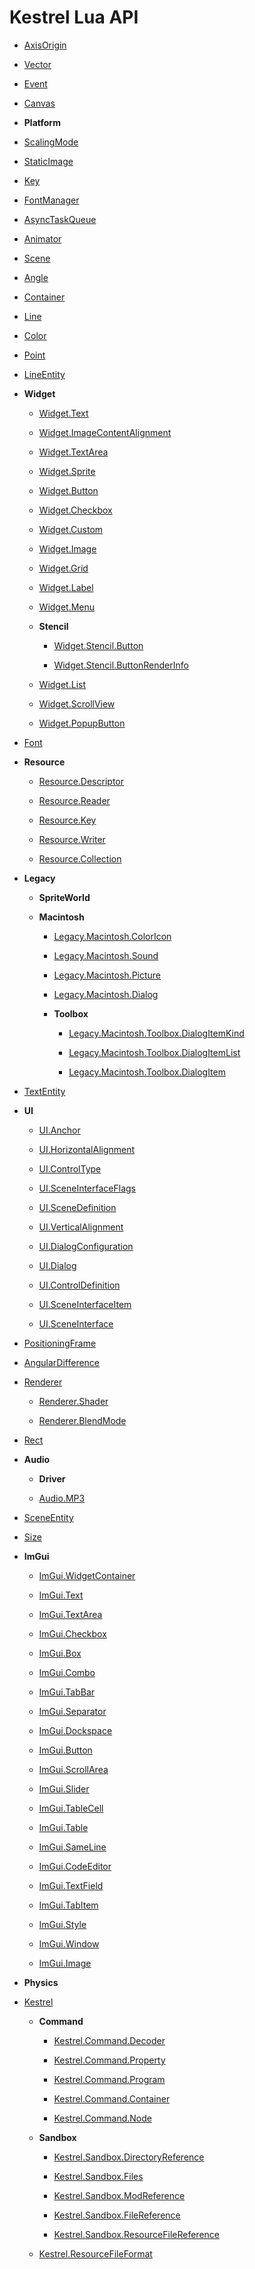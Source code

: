 # Kestrel Lua API

 - [AxisOrigin](AxisOrigin/index.md)
   
 - [Vector](Vector/index.md)
   
 - [Event](Event/index.md)
   
 - [Canvas](Canvas/index.md)
   
 - **Platform**
   
 - [ScalingMode](ScalingMode/index.md)
   
 - [StaticImage](StaticImage/index.md)
   
 - [Key](Key/index.md)
   
 - [FontManager](FontManager/index.md)
   
 - [AsyncTaskQueue](AsyncTaskQueue/index.md)
   
 - [Animator](Animator/index.md)
   
 - [Scene](Scene/index.md)
   
 - [Angle](Angle/index.md)
   
 - [Container](Container/index.md)
   
 - [Line](Line/index.md)
   
 - [Color](Color/index.md)
   
 - [Point](Point/index.md)
   
 - [LineEntity](LineEntity/index.md)
   
 - **Widget**
   
    - [Widget.Text](Widget/Text/index.md)
      
    - [Widget.ImageContentAlignment](Widget/ImageContentAlignment/index.md)
      
    - [Widget.TextArea](Widget/TextArea/index.md)
      
    - [Widget.Sprite](Widget/Sprite/index.md)
      
    - [Widget.Button](Widget/Button/index.md)
      
    - [Widget.Checkbox](Widget/Checkbox/index.md)
      
    - [Widget.Custom](Widget/Custom/index.md)
      
    - [Widget.Image](Widget/Image/index.md)
      
    - [Widget.Grid](Widget/Grid/index.md)
      
    - [Widget.Label](Widget/Label/index.md)
      
    - [Widget.Menu](Widget/Menu/index.md)
      
    - **Stencil**
      
       - [Widget.Stencil.Button](Widget/Stencil/Button/index.md)
         
       - [Widget.Stencil.ButtonRenderInfo](Widget/Stencil/ButtonRenderInfo/index.md)
    - [Widget.List](Widget/List/index.md)
      
    - [Widget.ScrollView](Widget/ScrollView/index.md)
      
    - [Widget.PopupButton](Widget/PopupButton/index.md)
      
 - [Font](Font/index.md)
   
 - **Resource**
   
    - [Resource.Descriptor](Resource/Descriptor/index.md)
      
    - [Resource.Reader](Resource/Reader/index.md)
      
    - [Resource.Key](Resource/Key/index.md)
      
    - [Resource.Writer](Resource/Writer/index.md)
      
    - [Resource.Collection](Resource/Collection/index.md)
      
 - **Legacy**
   
    - **SpriteWorld**
      
    - **Macintosh**
      
       - [Legacy.Macintosh.ColorIcon](Legacy/Macintosh/ColorIcon/index.md)
         
       - [Legacy.Macintosh.Sound](Legacy/Macintosh/Sound/index.md)
         
       - [Legacy.Macintosh.Picture](Legacy/Macintosh/Picture/index.md)
         
       - [Legacy.Macintosh.Dialog](Legacy/Macintosh/Dialog/index.md)
         
       - **Toolbox**
         
          - [Legacy.Macintosh.Toolbox.DialogItemKind](Legacy/Macintosh/Toolbox/DialogItemKind/index.md)
            
          - [Legacy.Macintosh.Toolbox.DialogItemList](Legacy/Macintosh/Toolbox/DialogItemList/index.md)
            
          - [Legacy.Macintosh.Toolbox.DialogItem](Legacy/Macintosh/Toolbox/DialogItem/index.md)
 - [TextEntity](TextEntity/index.md)
   
 - **UI**
   
    - [UI.Anchor](UI/Anchor/index.md)
      
    - [UI.HorizontalAlignment](UI/HorizontalAlignment/index.md)
      
    - [UI.ControlType](UI/ControlType/index.md)
      
    - [UI.SceneInterfaceFlags](UI/SceneInterfaceFlags/index.md)
    - [UI.SceneDefinition](UI/SceneDefinition/index.md)
      
    - [UI.VerticalAlignment](UI/VerticalAlignment/index.md)
      
    - [UI.DialogConfiguration](UI/DialogConfiguration/index.md)
      
    - [UI.Dialog](UI/Dialog/index.md)
      
    - [UI.ControlDefinition](UI/ControlDefinition/index.md)
      
    - [UI.SceneInterfaceItem](UI/SceneInterfaceItem/index.md)
      
    - [UI.SceneInterface](UI/SceneInterface/index.md)
      
 - [PositioningFrame](PositioningFrame/index.md)
   
 - [AngularDifference](AngularDifference/index.md)
   
 - [Renderer](Renderer/index.md)
   
    - [Renderer.Shader](Renderer/Shader/index.md)
      
    - [Renderer.BlendMode](Renderer/BlendMode/index.md)
      
 - [Rect](Rect/index.md)
   
 - **Audio**
   
    - **Driver**
      
    - [Audio.MP3](Audio/MP3/index.md)
      
 - [SceneEntity](SceneEntity/index.md)
   
 - [Size](Size/index.md)
   
 - **ImGui**
   
    - [ImGui.WidgetContainer](ImGui/WidgetContainer/index.md)
      
    - [ImGui.Text](ImGui/Text/index.md)
      
    - [ImGui.TextArea](ImGui/TextArea/index.md)
      
    - [ImGui.Checkbox](ImGui/Checkbox/index.md)
      
    - [ImGui.Box](ImGui/Box/index.md)
      
    - [ImGui.Combo](ImGui/Combo/index.md)
      
    - [ImGui.TabBar](ImGui/TabBar/index.md)
      
    - [ImGui.Separator](ImGui/Separator/index.md)
    - [ImGui.Dockspace](ImGui/Dockspace/index.md)
      
    - [ImGui.Button](ImGui/Button/index.md)
      
    - [ImGui.ScrollArea](ImGui/ScrollArea/index.md)
      
    - [ImGui.Slider](ImGui/Slider/index.md)
      
    - [ImGui.TableCell](ImGui/TableCell/index.md)
      
    - [ImGui.Table](ImGui/Table/index.md)
      
    - [ImGui.SameLine](ImGui/SameLine/index.md)
    - [ImGui.CodeEditor](ImGui/CodeEditor/index.md)
      
    - [ImGui.TextField](ImGui/TextField/index.md)
      
    - [ImGui.TabItem](ImGui/TabItem/index.md)
      
    - [ImGui.Style](ImGui/Style/index.md)
      
    - [ImGui.Window](ImGui/Window/index.md)
      
    - [ImGui.Image](ImGui/Image/index.md)
      
 - **Physics**
   
 - [Kestrel](Kestrel/index.md)
   
    - **Command**
      
       - [Kestrel.Command.Decoder](Kestrel/Command/Decoder/index.md)
         
       - [Kestrel.Command.Property](Kestrel/Command/Property/index.md)
         
       - [Kestrel.Command.Program](Kestrel/Command/Program/index.md)
         
       - [Kestrel.Command.Container](Kestrel/Command/Container/index.md)
         
       - [Kestrel.Command.Node](Kestrel/Command/Node/index.md)
    - **Sandbox**
      
       - [Kestrel.Sandbox.DirectoryReference](Kestrel/Sandbox/DirectoryReference/index.md)
         
       - [Kestrel.Sandbox.Files](Kestrel/Sandbox/Files/index.md)
         
       - [Kestrel.Sandbox.ModReference](Kestrel/Sandbox/ModReference/index.md)
         
       - [Kestrel.Sandbox.FileReference](Kestrel/Sandbox/FileReference/index.md)
         
       - [Kestrel.Sandbox.ResourceFileReference](Kestrel/Sandbox/ResourceFileReference/index.md)
         
    - [Kestrel.ResourceFileFormat](Kestrel/ResourceFileFormat/index.md)
      
